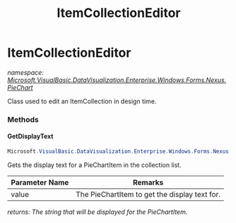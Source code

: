 ﻿---
title: ItemCollectionEditor
---

# ItemCollectionEditor
_namespace: [Microsoft.VisualBasic.DataVisualization.Enterprise.Windows.Forms.Nexus.PieChart](N-Microsoft.VisualBasic.DataVisualization.Enterprise.Windows.Forms.Nexus.PieChart.html)_

Class used to edit an ItemCollection in design time.

### Methods

#### GetDisplayText
```csharp
Microsoft.VisualBasic.DataVisualization.Enterprise.Windows.Forms.Nexus.PieChart.ItemCollectionEditor.GetDisplayText(System.Object)
```
Gets the display text for a PieChartItem in the collection list.

|Parameter Name|Remarks|
|--------------|-------|
|value|The PieChartItem to get the display text for.|

_returns: The string that will be displayed for the PieChartItem._




